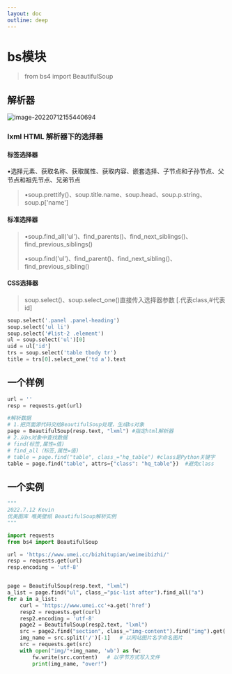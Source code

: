 ```yaml
---
layout: doc
outline: deep
---
```


# bs模块

> from bs4 import BeautifulSoup

## 解析器

![image-20220712155440694](https://s2.loli.net/2022/07/12/dl8GhTYni5Crgyk.png)

### lxml HTML 解析器下的选择器

#### 标签选择器

•选择元素、获取名称、获取属性、获取内容、嵌套选择、子节点和子孙节点、父节点和祖先节点、兄弟节点

> •soup.prettify()、soup.title.name、soup.head、soup.p.string、soup.p['name']

#### 标准选择器

>•soup.find_all('ul')、find_parents()、find_next_siblings()、find_previous_siblings()
>
>•soup.find('ul')、find_parent()、find_next_sibling()、find_previous_sibling()

#### CSS选择器

> soup.select()、soup.select_one()直接传入选择器参数 [.代表class,#代表id]

```python
soup.select('.panel .panel-heading')
soup.select('ul li')
soup.select('#list-2 .element')
ul = soup.select('ul')[0]
uid = ul['id']
trs = soup.select('table tbody tr')
title = trs[0].select_one('td a').text
```



## 一个样例

```Python
url = ''
resp = requests.get(url)

#解析数据
# 1.把页面源代码交给BeautifulSoup处理，生成bs对象
page = BeautifulSoup(resp.text, "lxml") #指定html解析器
# 2.从bs对象中查找数据
# find(标签,属性=值)
# find_all（标签,属性=值)
# table = page.find("table", class_="hq_table") #class是Python关键字
table = page.find("table", attrs={"class": "hq_table"})  #避免class
```

## 一个实例

```python
"""
2022.7.12 Kevin
优美图库 唯美壁纸 BeautifulSoup解析实例
"""

import requests
from bs4 import BeautifulSoup

url = 'https://www.umei.cc/bizhitupian/weimeibizhi/'
resp = requests.get(url)
resp.encoding = 'utf-8'


page = BeautifulSoup(resp.text, "lxml")
a_list = page.find("ul", class_="pic-list after").find_all("a")
for a in a_list:
    curl = 'https://www.umei.cc'+a.get('href')
    resp2 = requests.get(curl)
    resp2.encoding = 'utf-8'
    page2 = BeautifulSoup(resp2.text, "lxml")
    src = page2.find("section", class_="img-content").find("img").get('src')
    img_name = src.split('/')[-1]   # 以网站图片名字命名图片
    src = requests.get(src)
    with open("img/"+img_name, 'wb') as fw:
        fw.write(src.content)   # 以字节方式写入文件
        print(img_name, "over!")
```

